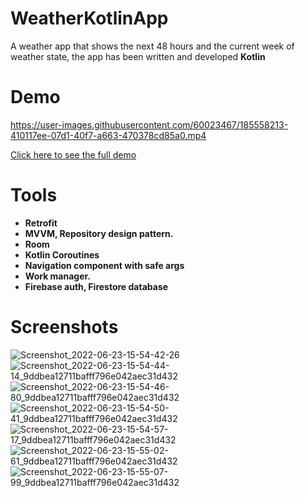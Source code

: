 # WeatherKotlinApp
A weather app that shows the next 48 hours and the current week of weather state, the app has been written and developed **Kotlin**


# Demo


https://user-images.githubusercontent.com/60023467/185558213-410117ee-07d1-40f7-a663-470378cd85a0.mp4


[Click here to see the full demo](https://drive.google.com/file/d/1FkyvpFDdteqU_D26KzgBW3DjoD9Yulqv/view?usp=sharing)

# Tools

- **Retrofit**
- **MVVM, Repository design pattern.**
- **Room**
- **Kotlin Coroutines**
- **Navigation component with safe args**
- **Work manager.**
- **Firebase auth, Firestore database**

# Screenshots


![Screenshot_2022-06-23-15-54-42-26](https://user-images.githubusercontent.com/60023467/185558134-44feed11-5b9f-432c-bfd4-23884501752a.jpg)![Screenshot_2022-06-23-15-54-44-14_9ddbea12711bafff796e042aec31d432](https://user-images.githubusercontent.com/60023467/185558148-b6e05988-4ef2-484c-8393-b17c9d95fdd8.jpg)![Screenshot_2022-06-23-15-54-46-80_9ddbea12711bafff796e042aec31d432](https://user-images.githubusercontent.com/60023467/185558153-978aaadc-1331-46a7-95b3-ca2dafdeba86.jpg)
![Screenshot_2022-06-23-15-54-50-41_9ddbea12711bafff796e042aec31d432](https://user-images.githubusercontent.com/60023467/185558159-65ba9b2b-df24-4639-a4fa-8c47673337cc.jpg)![Screenshot_2022-06-23-15-54-57-17_9ddbea12711bafff796e042aec31d432](https://user-images.githubusercontent.com/60023467/185558164-a02281dc-c2c4-4238-943d-1f5a687e902f.jpg)![Screenshot_2022-06-23-15-55-02-61_9ddbea12711bafff796e042aec31d432](https://user-images.githubusercontent.com/60023467/185558168-6ecfe4e3-d8e6-43f2-a49b-e3b0e0fd47b4.jpg)![Screenshot_2022-06-23-15-55-07-99_9ddbea12711bafff796e042aec31d432](https://user-images.githubusercontent.com/60023467/185558173-42ffc6da-770e-4612-b95b-8f10cfd0c153.jpg)
